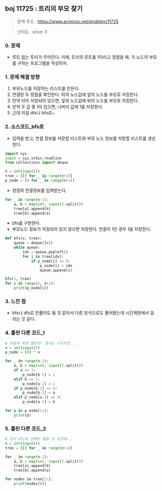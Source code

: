 ## boj 11725 : 트리의 부모 찾기
> 문제 주소 : https://www.acmicpc.net/problem/11725
>
> 난이도 : silver 3

### 0. 문제
- 루트 없는 투리가 주어진다. 이때, 트리의 루트를 1이라고 정했을 때, 각 노드의 부모를 구하는 프로그램을 작성하자.

### 1. 문제 해결 방향
1. 부모노드를 저장하는 리스트를 만든다.
2. 연결된 두 정점을 확인한다. 뒤의 노드값에 앞의 노드를 부모로 저장한다.
3. 만약 이미 저장되어 있으면, 앞의 노드값에 뒤의 노드를 부모로 저장한다.
4. 만약 두 값 중 1이 있으면, 나머지 값에 1을 저장한다.
5. 근데 이걸 dfs나 bfs로~

### 2. 소스코드_bfs로
- 입력을 받고, 연결 정보를 저장할 리스트와 부모 노드 정보를 저장할 리스트를 생성한다.
```python
import sys
input = sys.stdin.readline
from collections import deque

n = int(input())
tree = [[] for _ in range(n+1)]
p_node = [0 for _ in range(n+1)]
```
- 정점의 연결정보를 입력받는다.
```python
for _ in range(n-1):
    a, b = map(int, input().split())
    tree[a].append(b)
    tree[b].append(a)
```
- bfs를 구현한다.
- 부모노드 정보가 저장되어 있지 않으면 저장한다. 연결이 1인 경우 1을 저장한다.
```python
def bfs(v, tree):
    queue = deque([v])
    while queue:
        idx = queue.popleft()
        for i in tree[idx]:
            if p_node[i] == 0:
                p_node[i] = idx
                queue.append(i)

bfs(1, tree)
for i in range(2, n+1):
    print(p_node[i])
```

### 3. 느낀 점
- bfs나 dfs로 안풀어도 될 것 같아서 다른 방식으로도 풀어봤는데 시간제한에서 걸리는 것 같다.

### 4. 틀린 다른 코드_1
```python
# 이렇게 하면 틀린다! 결과는 나오지만...
n = int(input())
p_node = [0] * n

for _ in range(n-1):
    a, b = map(int, input().split())
    if a == 1:
        p_node[b-1] = 1
    elif b == 1:
        p_node[a-1] = 1
    if p_node[b-1] == 0:
        p_node[b-1] = a
    elif p_node[a-1] == 0:
        p_node[a-1] = b

for p in p_node[1:]:
    print(p)
```

### 5. 틀린 다른 코드_2
```python
# 굳이 dfs로 안해도 풀릴 것 같은데...
n = int(input())
tree = [[] for _ in range(n+1)]

for _ in range(n-1):
    a, b = map(int, input().split())
    tree[a].append(b)
    tree[b].append(a)

for nodes in tree[2:]:
    print(nodes[0])
```
